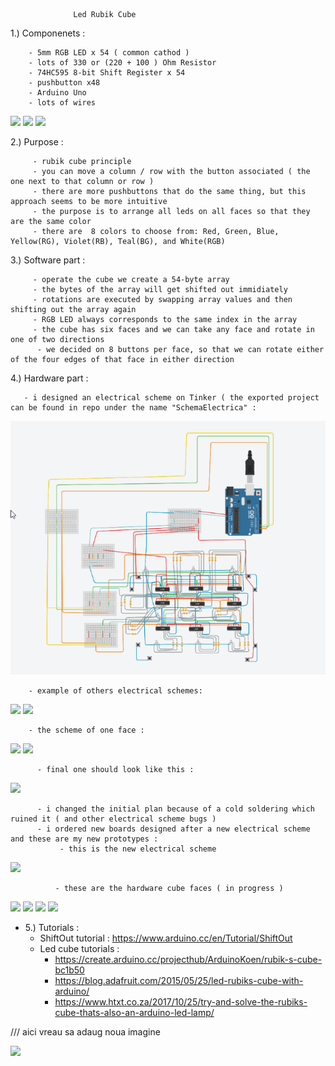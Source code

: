  
  
                  Led Rubik Cube
                
 
 1.) Componenets : 
 
        - 5mm RGB LED x 54 ( common cathod )
        - lots of 330 or (220 + 100 ) Ohm Resistor
        - 74HC595 8-bit Shift Register x 54
        - pushbutton x48
        - Arduino Uno
        - lots of wires

  ![](https://user-images.githubusercontent.com/36522518/75095808-979d8580-55a1-11ea-83ac-4cf76ff03920.jpg)
        ![](https://user-images.githubusercontent.com/36522518/75095809-9bc9a300-55a1-11ea-8ea4-35935afa3150.jpg)
        ![](https://user-images.githubusercontent.com/36522518/75095810-9cfad000-55a1-11ea-86ba-5408be3409c9.jpg)

      
 
 2.)  Purpose :
 
         - rubik cube principle
         - you can move a column / row with the button associated ( the one next to that column or row )
         - there are more pushbuttons that do the same thing, but this approach seems to be more intuitive
         - the purpose is to arrange all leds on all faces so that they are the same color
         - there are  8 colors to choose from: Red, Green, Blue, Yellow(RG), Violet(RB), Teal(BG), and White(RGB)
         
 
3.) Software part :
 
         - operate the cube we create a 54-byte array 
         - the bytes of the array will get shifted out immidiately
         - rotations are executed by swapping array values and then shifting out the array again
         - RGB LED always corresponds to the same index in the array
         - the cube has six faces and we can take any face and rotate in one of two directions
          - we decided on 8 buttons per face, so that we can rotate either of the four edges of that face in either direction
  
  
  
  4.) Hardware part :  
       
       - i designed an electrical scheme on Tinker ( the exported project can be found in repo under the name "SchemaElectrica" : 
  ![](images/SchemaElectrica.png)
         
        - example of others electrical schemes:
  ![](https://user-images.githubusercontent.com/36522518/75095772-3d9cc000-55a1-11ea-8e69-60c5054f316b.png)
  ![](https://user-images.githubusercontent.com/36522518/75095773-4392a100-55a1-11ea-98fd-a15dc3651819.png)

        
        - the scheme of one face : 
  ![](https://user-images.githubusercontent.com/36522518/75095758-22ca4b80-55a1-11ea-96fd-e50a3c9b7ab9.jpg)
          ![](https://user-images.githubusercontent.com/36522518/75095765-2eb60d80-55a1-11ea-8e44-989c020f8db8.jpg)
          
          - final one should look like this :
   ![](https://user-images.githubusercontent.com/36522518/75095785-5b6a2500-55a1-11ea-8adf-aa965e1b8843.jpg)

          - i changed the initial plan because of a cold soldering which ruined it ( and other electrical scheme bugs )
          - i ordered new boards designed after a new electrical scheme and these are my new prototypes :
               - this is the new electrical scheme
   ![](https://user-images.githubusercontent.com/36522518/76025453-a6871f00-5f35-11ea-93b0-50c0c85ee635.jpg)
   
              - these are the hardware cube faces ( in progress )
 ![](https://user-images.githubusercontent.com/36522518/76025450-a5ee8880-5f35-11ea-9982-2faabb398e1f.jpg)
![](https://user-images.githubusercontent.com/36522518/76025459-a7b84c00-5f35-11ea-95ea-b0cb717f9d05.jpg)
![](https://user-images.githubusercontent.com/36522518/76025460-a850e280-5f35-11ea-9fde-95145c1dbf1e.jpg)
![](https://user-images.githubusercontent.com/36522518/76025461-a8e97900-5f35-11ea-9bdf-0d699b8f288e.jpg)

        
    
   - 5.) Tutorials :
        - ShiftOut tutorial : https://www.arduino.cc/en/Tutorial/ShiftOut
        - Led cube tutorials : 
            - https://create.arduino.cc/projecthub/ArduinoKoen/rubik-s-cube-bc1b50
            - https://blog.adafruit.com/2015/05/25/led-rubiks-cube-with-arduino/
            - https://www.htxt.co.za/2017/10/25/try-and-solve-the-rubiks-cube-thats-also-an-arduino-led-lamp/







/// aici vreau sa adaug noua imagine

![](https://user-images.githubusercontent.com/36522518/77663350-a3f07600-6f85-11ea-93cf-ccbfdff4aeab.jpg)
